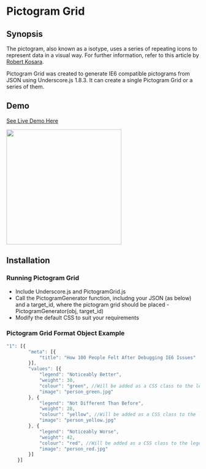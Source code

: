# Pictogram Grid

## Synopsis
The pictogram, also known as a isotype, uses a series of repeating icons to represent data in a visual way. For further information, refer to this article by [Robert Kosara](https://eagereyes.org/techniques/isotype).

Pictogram Grid was created to generate IE6 compatible pictograms from JSON using Underscore.js 1.8.3. It can create a single Pictogram Grid or a series of them.

## Demo
<a href="http://peterwhite.github.io/PictogramGrid.js/index.html">See Live Demo Here</a>

<img src="http://i.imgur.com/yeTYlyN.png" width="300">

## Installation
### Running Pictogram Grid
+ Include Underscore.js and PictogramGrid.js
+ Call the PictogramGenerator function, includng your JSON (as below) and a target_id, where the pictogram grid should be placed - PictogramGenerator(obj, target_id) 
+ Modify the default CSS to suit your requirements

### Pictogram Grid Format Object Example
```javascript
"1": [{
        "meta": [{
            "title": "How 100 People Felt After Debugging IE6 Issues"
        }],
        "values": [{
            "legend": "Noticeably Better",
            "weight": 30,
            "colour": "green", //Will be added as a CSS class to the legend
            "image": "person_green.jpg" 
        }, {
            "legend": "Not Different Than Before",
            "weight": 28,
            "colour": "yellow", //Will be added as a CSS class to the legend
            "image": "person_yellow.jpg"
        }, {
            "legend": "Noticeably Worse",
            "weight": 42,
            "colour": "red", //Will be added as a CSS class to the legend
            "image": "person_red.jpg"
        }]
    }]
```

